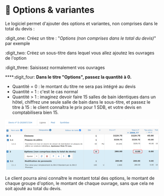 # 📎 Options  &  variantes

Le logiciel permet d'ajouter des options et variantes, non comprises dans le total du devis :

:digit_one: Créez un titre : "_Options (non comprises dans le total du devis)_" par exemple

:digit_two: Créez un sous-titre dans lequel vous allez ajoutez les ouvrages de l'option

:digit_three: Saisissez normalement vos ouvrages

****:digit_four: **Dans le titre "Options", passez la quantité à 0.**

* Quantité = 0 : le montant du titre ne sera pas intégré au devis
* Quantité = 1 : c'est le cas normal
* Quantité > 1 : imaginez devoir faire 15 salles de bain identiques dans un hôtel, chiffrez une seule salle de bain dans le sous-titre, et passez le titre à 15 : le client connaîtra le prix pour 1 SDB, et votre devis en comptabilisera bien 15.

![](<../../../.gitbook/assets/screenshot-30- (2).png>)

Le client pourra ainsi connaître le montant total des options, le montant de chaque groupe d'option, le montant de chaque ouvrage, sans que cela ne soit ajouté au total du devis.
